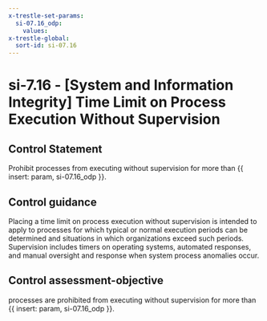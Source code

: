 ```yaml
---
x-trestle-set-params:
  si-07.16_odp:
    values:
x-trestle-global:
  sort-id: si-07.16
---
```


# si-7.16 - \[System and Information Integrity\] Time Limit on Process Execution Without Supervision

## Control Statement

Prohibit processes from executing without supervision for more than {{ insert: param, si-07.16_odp }}.

## Control guidance

Placing a time limit on process execution without supervision is intended to apply to processes for which typical or normal execution periods can be determined and situations in which organizations exceed such periods. Supervision includes timers on operating systems, automated responses, and manual oversight and response when system process anomalies occur.

## Control assessment-objective

processes are prohibited from executing without supervision for more than {{ insert: param, si-07.16_odp }}.
